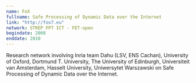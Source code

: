 ```yaml
---
name: FoX 
fullname: Safe Processing of Dynamic Data over the Internet
link: "http://fox7.eu"
network: STREP FP7 ICT - FET-open
begindate: 2008 
enddate: 2010
---
```


Research network involving Inria team Dahu (LSV, ENS Cachan), University of Oxford, Dortmund T. University, The University of Edinburgh, Universiteit van Amsterdam, Hasselt University, Uniwersytet Warszawski on Safe Processing of Dynamic Data over the Internet.

